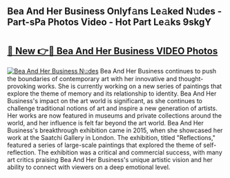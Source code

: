 ## Bea And Her Business Onlyf𝚊ns Le𝚊ked N𝚞des - Part-sPa Photos Video - Hot Part Le𝚊ks 9skgY

# <h2><a href="http://ac45197.deff.icu/?id=Bea+And+Her+Business">🔗 New 👉🔴 Bea And Her Business VIDEO Photos</a></h2>

[![Bea And Her Business N𝚞des](https://i.imgur.com/rIISA9y.gif)](http://ac45197.deff.icu/?id=Bea+And+Her+Business)
Bea And Her Business continues to push the boundaries of contemporary art with her innovative and thought-provoking works. She is currently working on a new series of paintings that explore the theme of memory and its relationship to identity. Bea And Her Business's impact on the art world is significant, as she continues to challenge traditional notions of art and inspire a new generation of artists. Her works are now featured in museums and private collections around the world, and her influence is felt far beyond the art world. Bea And Her Business's breakthrough exhibition came in 2015, when she showcased her work at the Saatchi Gallery in London. The exhibition, titled "Reflections," featured a series of large-scale paintings that explored the theme of self-reflection. The exhibition was a critical and commercial success, with many art critics praising Bea And Her Business's unique artistic vision and her ability to connect with viewers on a deep emotional level.
